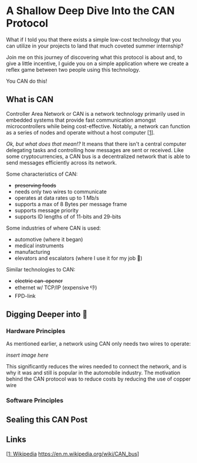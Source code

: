 # A Shallow Deep Dive Into the CAN Protocol

What if I told you that there exists a simple low-cost technology that you can utilize in your projects to land that much coveted summer internship?

Join me on this journey of discovering what this protocol is about and, to give a little incentive, I guide you on a simple application where we create a reflex game between two people using this technology.

You CAN do this!

## What is CAN

Controller Area Network or CAN is a network technology primarily used in embedded systems that provide fast communication amongst microcontrollers while being cost-effective. Notably, a network can function as a series of nodes and operate without a host computer [[1](https://github.com/warrenwallis/180DA-WarmUp/blob/main/misc/wiki-article-first-draft.md#sealing-this-can-post)]. 

*Ok, but what does that mean!?* It means that there isn't a central computer delegating tasks and controlling how messages are sent or received. Like some cryptocurrencies, a CAN bus is a decentralized network that is able to send messages efficiently across its network.

Some characteristics of CAN:
- ~~preserving foods~~
- needs only two wires to communicate
- operates at data rates up to 1 Mb/s
- supports a max of 8 Bytes per message frame
- supports message priority
- supports ID lengths of of 11-bits and 29-bits

Some industries of where CAN is used:
- automotive (where it began)
- medical instruments
- manufacturing
- elevators and escalators (where I use it for my job :nail_care:)

Similar technologies to CAN:
- ~~electric can-opener~~
- ethernet w/ TCP/IP (expensive :thumbsdown:)
- FPD-link

## Digging Deeper into :canned_food:

### Hardware Principles

As mentioned earlier, a network using CAN only needs two wires to operate:

*insert image here*

This significantly reduces the wires needed to connect the network, and is why it was and still is popular in the automobile industry. The motivation behind the CAN protocol was to reduce costs by reducing the use of copper wire

### Software Principles

## Sealing this CAN Post

## Links

[[1: Wikipedia](https://en.m.wikipedia.org/wiki/CAN_bus) https://en.m.wikipedia.org/wiki/CAN_bus]

